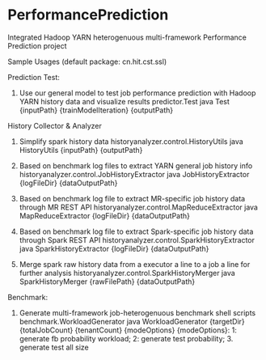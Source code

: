 # PerformancePrediction
Integrated Hadoop YARN heterogenuous multi-framework Performance Prediction project

Sample Usages (default package: cn.hit.cst.ssl)

Prediction Test:

1. Use our general model to test job performance prediction with Hadoop YARN history data and visualize results
predictor.Test
java Test {inputPath} {trainModelIteration} {outputPath}

History Collector & Analyzer

1. Simplify spark history data
historyanalyzer.control.HistoryUtils
java HistoryUtils {inputPath} {outputPath}

2. Based on benchmark log files to extract YARN general job history info
historyanalyzer.control.JobHistoryExtractor
java JobHistoryExtractor {logFileDir} {dataOutputPath}

3. Based on benchmark log file to extract MR-specific job history data through MR REST API
historyanalyzer.control.MapReduceExtractor
java MapReduceExtractor {logFileDir} {dataOutputPath}

4. Based on benchmark log file to extract Spark-specific job history data through Spark REST API
historyanalyzer.control.SparkHistoryExtractor
java SparkHistoryExtractor {logFileDir} {dataOutputPath}

5. Merge spark raw history data from a executor a line to a job a line for further analysis
historyanalyzer.control.SparkHistoryMerger
java SparkHistoryMerger {rawFilePath} {dataOutputPath}

Benchmark:

1. Generate multi-framework job-heterogenuous benchmark shell scripts
benchmark.WorkloadGenerator
java WorkloadGenerator {targetDir} {totalJobCount} {tenantCount} {modeOptions}
{modeOptions}: 1: generate fb probability workload; 2: generate test probability; 3. generate test all size
